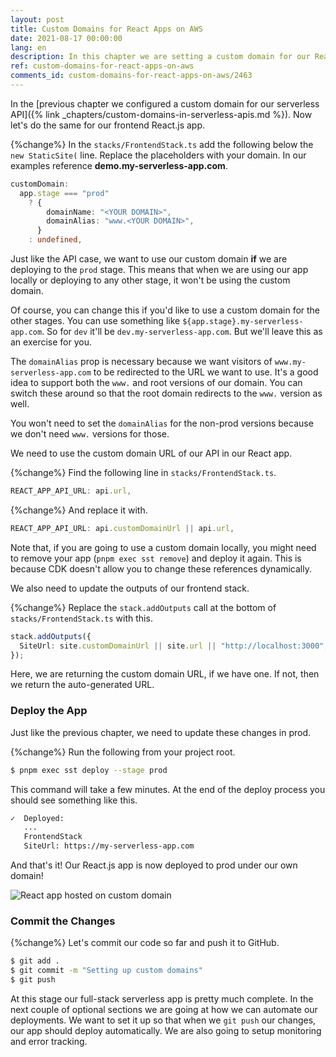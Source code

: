 ```yaml
---
layout: post
title: Custom Domains for React Apps on AWS
date: 2021-08-17 00:00:00
lang: en
description: In this chapter we are setting a custom domain for our React.js app on AWS. We are using the SST ReactStaticSite construct to configure the custom domain.
ref: custom-domains-for-react-apps-on-aws
comments_id: custom-domains-for-react-apps-on-aws/2463
---
```


In the [previous chapter we configured a custom domain for our serverless API]({% link _chapters/custom-domains-in-serverless-apis.md %}). Now let's do the same for our frontend React.js app.

{%change%} In the `stacks/FrontendStack.ts` add the following below the `new StaticSite(` line. Replace the placeholders with your domain. In our examples  reference **demo.my-serverless-app.com**.

```typescript
customDomain:
  app.stage === "prod"
    ? {
        domainName: "<YOUR DOMAIN>",
        domainAlias: "www.<YOUR DOMAIN>",
      }
    : undefined,
```

Just like the API case, we want to use our custom domain **if** we are deploying to the `prod` stage. This means that when we are using our app locally or deploying to any other stage, it won't be using the custom domain.

Of course, you can change this if you'd like to use a custom domain for the other stages. You can use something like `${app.stage}.my-serverless-app.com`. So for `dev` it'll be `dev.my-serverless-app.com`. But we'll leave this as an exercise for you.

The `domainAlias` prop is necessary because we want visitors of `www.my-serverless-app.com` to be redirected to the URL we want to use. It's a good idea to support both the `www.` and root versions of our domain. You can switch these around so that the root domain redirects to the `www.` version as well. 

You won't need to set the `domainAlias` for the non-prod versions because we don't need `www.` versions for those.

We need to use the custom domain URL of our API in our React app.

{%change%} Find the following line in `stacks/FrontendStack.ts`.

```typescript
REACT_APP_API_URL: api.url,
```

{%change%} And replace it with.

```typescript
REACT_APP_API_URL: api.customDomainUrl || api.url,
```

Note that, if you are going to use a custom domain locally, you might need to remove your app (`pnpm exec sst remove`) and deploy it again. This is because CDK doesn't allow you to change these references dynamically.

We also need to update the outputs of our frontend stack.

{%change%} Replace the `stack.addOutputs` call at the bottom of `stacks/FrontendStack.ts` with this.

```typescript
stack.addOutputs({
  SiteUrl: site.customDomainUrl || site.url || "http://localhost:3000",
});
```

Here, we are returning the custom domain URL, if we have one. If not, then we return the auto-generated URL.

### Deploy the App

Just like the previous chapter, we need to update these changes in prod.

{%change%} Run the following from your project root.

```bash
$ pnpm exec sst deploy --stage prod
```

This command will take a few minutes. At the end of the deploy process you should see something like this.

```bash
✓  Deployed:
   ...
   FrontendStack
   SiteUrl: https://my-serverless-app.com
```

And that's it! Our React.js app is now deployed to prod under our own domain!

![React app hosted on custom domain](/assets/part2/react-app-hosted-on-custom-domain.png)

### Commit the Changes

{%change%} Let's commit our code so far and push it to GitHub.

```bash
$ git add .
$ git commit -m "Setting up custom domains"
$ git push
```

At this stage our full-stack serverless app is pretty much complete. In the next couple of optional sections we are going at how we can automate our deployments. We want to set it up so that when we `git push` our changes, our app should deploy automatically. We are also going to setup monitoring and error tracking.
